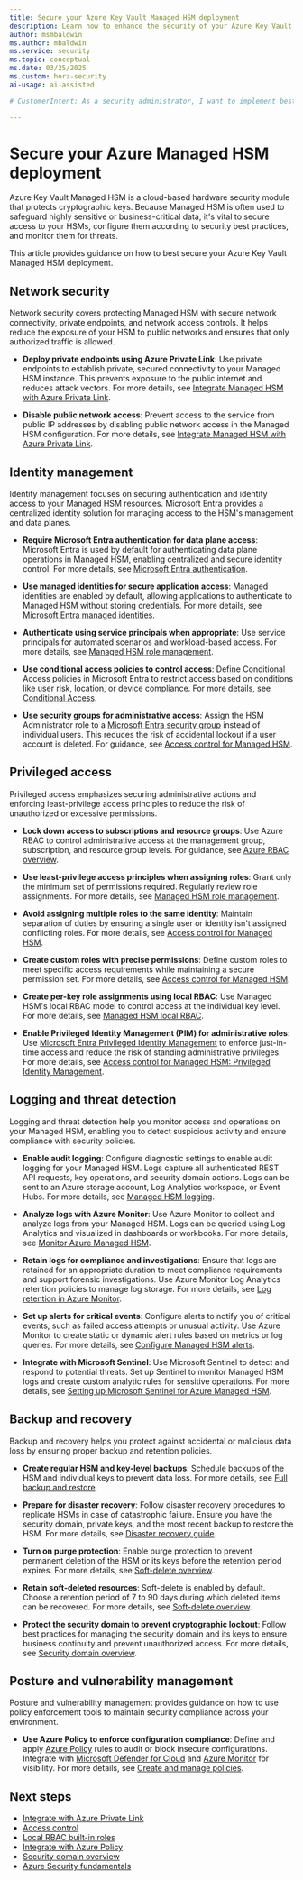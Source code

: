 ```yaml
---
title: Secure your Azure Key Vault Managed HSM deployment
description: Learn how to enhance the security of your Azure Key Vault Managed HSM deployment using best practices in identity, network, data protection, and access control.
author: msmbaldwin
ms.author: mbaldwin
ms.service: security
ms.topic: conceptual
ms.date: 03/25/2025
ms.custom: horz-security
ai-usage: ai-assisted

# CustomerIntent: As a security administrator, I want to implement best practices for securing my Managed HSM deployment so I can protect my organization's sensitive cryptographic keys, maintain regulatory compliance, and prevent unauthorized access to critical secrets.

---
```


# Secure your Azure Managed HSM deployment

Azure Key Vault Managed HSM is a cloud-based hardware security module that protects cryptographic keys. Because Managed HSM is often used to safeguard highly sensitive or business-critical data, it's vital to secure access to your HSMs, configure them according to security best practices, and monitor them for threats.

This article provides guidance on how to best secure your Azure Key Vault Managed HSM deployment.

## Network security

Network security covers protecting Managed HSM with secure network connectivity, private endpoints, and network access controls. It helps reduce the exposure of your HSM to public networks and ensures that only authorized traffic is allowed.

- **Deploy private endpoints using Azure Private Link**: Use private endpoints to establish private, secured connectivity to your Managed HSM instance. This prevents exposure to the public internet and reduces attack vectors. For more details, see [Integrate Managed HSM with Azure Private Link](private-link.md).

- **Disable public network access**: Prevent access to the service from public IP addresses by disabling public network access in the Managed HSM configuration. For more details, see [Integrate Managed HSM with Azure Private Link](private-link.md).

## Identity management

Identity management focuses on securing authentication and identity access to your Managed HSM resources. Microsoft Entra provides a centralized identity solution for managing access to the HSM's management and data planes.

- **Require Microsoft Entra authentication for data plane access**: Microsoft Entra is used by default for authenticating data plane operations in Managed HSM, enabling centralized and secure identity control. For more details, see [Microsoft Entra authentication](/entra/identity/authentication/overview-authentication).

- **Use managed identities for secure application access**: Managed identities are enabled by default, allowing applications to authenticate to Managed HSM without storing credentials. For more details, see [Microsoft Entra managed identities](/entra/identity/managed-identities-azure-resources/overview).

- **Authenticate using service principals when appropriate**: Use service principals for automated scenarios and workload-based access. For more details, see [Managed HSM role management](role-management.md).

- **Use conditional access policies to control access**: Define Conditional Access policies in Microsoft Entra to restrict access based on conditions like user risk, location, or device compliance. For more details, see [Conditional Access](/entra/identity/conditional-access/overview).

- **Use security groups for administrative access**: Assign the HSM Administrator role to a [Microsoft Entra security group](/entra/fundamentals/concept-learn-about-groups) instead of individual users. This reduces the risk of accidental lockout if a user account is deleted. For guidance, see [Access control for Managed HSM](access-control.md).

## Privileged access

Privileged access emphasizes securing administrative actions and enforcing least-privilege access principles to reduce the risk of unauthorized or excessive permissions.

- **Lock down access to subscriptions and resource groups**: Use Azure RBAC to control administrative access at the management group, subscription, and resource group levels. For guidance, see [Azure RBAC overview](/azure/role-based-access-control/overview).

- **Use least-privilege access principles when assigning roles**: Grant only the minimum set of permissions required. Regularly review role assignments. For more details, see [Managed HSM role management](role-management.md).

- **Avoid assigning multiple roles to the same identity**: Maintain separation of duties by ensuring a single user or identity isn't assigned conflicting roles. For more details, see [Access control for Managed HSM](access-control.md).

- **Create custom roles with precise permissions**: Define custom roles to meet specific access requirements while maintaining a secure permission set. For more details, see [Access control for Managed HSM](access-control.md).

- **Create per-key role assignments using local RBAC**: Use Managed HSM's local RBAC model to control access at the individual key level. For more details, see [Managed HSM local RBAC](access-control.md#data-plane-and-managed-hsm-local-rbac).

- **Enable Privileged Identity Management (PIM) for administrative roles**: Use [Microsoft Entra Privileged Identity Management](/entra/id-governance/privileged-identity-management/pim-configure) to enforce just-in-time access and reduce the risk of standing administrative privileges. For more details, see [Access control for Managed HSM: Privileged Identity Management](access-control.md#microsoft-entra-privileged-identity-management-pim).

## Logging and threat detection

Logging and threat detection help you monitor access and operations on your Managed HSM, enabling you to detect suspicious activity and ensure compliance with security policies.

- **Enable audit logging**: Configure diagnostic settings to enable audit logging for your Managed HSM. Logs capture all authenticated REST API requests, key operations, and security domain actions. Logs can be sent to an Azure storage account, Log Analytics workspace, or Event Hubs. For more details, see [Managed HSM logging](logging.md).

- **Analyze logs with Azure Monitor**: Use Azure Monitor to collect and analyze logs from your Managed HSM. Logs can be queried using Log Analytics and visualized in dashboards or workbooks. For more details, see [Monitor Azure Managed HSM](logging-azure-monitor.md).

- **Retain logs for compliance and investigations**: Ensure that logs are retained for an appropriate duration to meet compliance requirements and support forensic investigations. Use Azure Monitor Log Analytics retention policies to manage log storage. For more details, see [Log retention in Azure Monitor](logging-azure-monitor.md#data-storage).

- **Set up alerts for critical events**: Configure alerts to notify you of critical events, such as failed access attempts or unusual activity. Use Azure Monitor to create static or dynamic alert rules based on metrics or log queries. For more details, see [Configure Managed HSM alerts](configure-alerts.md).

- **Integrate with Microsoft Sentinel**: Use Microsoft Sentinel to detect and respond to potential threats. Set up Sentinel to monitor Managed HSM logs and create custom analytic rules for sensitive operations. For more details, see [Setting up Microsoft Sentinel for Azure Managed HSM](sentinel.md).

## Backup and recovery

Backup and recovery helps you protect against accidental or malicious data loss by ensuring proper backup and retention policies.

- **Create regular HSM and key-level backups**: Schedule backups of the HSM and individual keys to prevent data loss. For more details, see [Full backup and restore](backup-restore.md).

- **Prepare for disaster recovery**: Follow disaster recovery procedures to replicate HSMs in case of catastrophic failure. Ensure you have the security domain, private keys, and the most recent backup to restore the HSM. For more details, see [Disaster recovery guide](disaster-recovery-guide.md).

- **Turn on purge protection**: Enable purge protection to prevent permanent deletion of the HSM or its keys before the retention period expires. For more details, see [Soft-delete overview](soft-delete-overview.md).

- **Retain soft-deleted resources**: Soft-delete is enabled by default. Choose a retention period of 7 to 90 days during which deleted items can be recovered. For more details, see [Soft-delete overview](soft-delete-overview.md).

- **Protect the security domain to prevent cryptographic lockout**: Follow best practices for managing the security domain and its keys to ensure business continuity and prevent unauthorized access. For more details, see [Security domain overview](security-domain.md).

## Posture and vulnerability management

Posture and vulnerability management provides guidance on how to use policy enforcement tools to maintain security compliance across your environment.

- **Use Azure Policy to enforce configuration compliance**: Define and apply [Azure Policy](/azure/governance/policy/overview) rules to audit or block insecure configurations. Integrate with [Microsoft Defender for Cloud](/azure/defender-for-cloud/defender-for-cloud-introduction) and [Azure Monitor](/azure/azure-monitor/fundamentals/overview) for visibility. For more details, see [Create and manage policies](/azure/governance/policy/tutorials/create-and-manage).

## Next steps

- [Integrate with Azure Private Link](private-link.md)
- [Access control](access-control.md)
- [Local RBAC built-in roles](built-in-roles.md)
- [Integrate with Azure Policy](azure-policy.md)
- [Security domain overview](security-domain.md)
- [Azure Security fundamentals](/azure/security/fundamentals)
